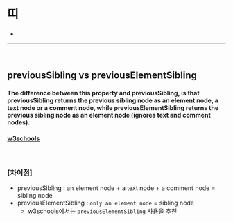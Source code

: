 # 띠
> 
* 

<hr>
<br>

## previousSibling vs previousElementSibling
#### The difference between this property and previousSibling, is that previousSibling returns the previous sibling node as an element node, a text node or a comment node, while previousElementSibling returns the previous sibling node as an element node (ignores text and comment nodes).
#### [w3schools](https://www.w3schools.com/jsref/prop_element_previouselementsibling.asp)

<br>

### [차이점]
* previousSibling : an element node + a text node + a comment node = sibling node
* previousElementSibling : `only an element node` = sibling node
  * w3schools에서는 `previousElementSibling` 사용을 추천
